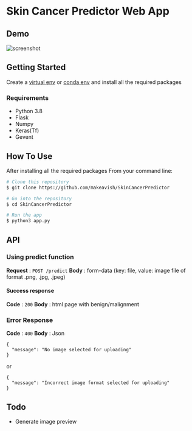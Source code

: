 # Skin Cancer Predictor Web App

## Demo

![screenshot](https://raw.githubusercontent.com/makeavish/SkinCancerPredictor/master/demo.gif)

## Getting Started

Create a [virtual env](https://docs.python.org/3/tutorial/venv.html) or [conda env](https://uoa-eresearch.github.io/eresearch-cookbook/recipe/2014/11/20/conda/) and install all the required packages

### Requirements

- Python 3.8
- Flask
- Numpy
- Keras(Tf)
- Gevent

## How To Use

After installing all the required packages
From your command line:

```bash
# Clone this repository
$ git clone https://github.com/makeavish/SkinCancerPredictor

# Go into the repository
$ cd SkinCancerPredictor

# Run the app
$ python3 app.py
```

## API

### Using predict function

**Request** : `POST /predict`
**Body** : form-data (key: file, value: image file of format .png, .jpg, .jpeg)

#### Success response

**Code** : `200`
**Body** : html page with benign/malignment

### Error Response

**Code** : `400`
**Body** : Json
```
{
  "message": "No image selected for uploading"
}
```
or
```
{
  "message": "Incorrect image format selected for uploading"
}
```

## Todo
- Generate image preview